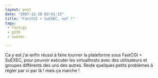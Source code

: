 ```yaml
---
layout: post
date: "2007-12-18 03:41:15"
title: "FastCGI + SuEXEC, ouf !"
tags:
 - fastcgi
 - g33k
 - suexec

---
```


Ca y est j'ai enfin réussi à faire tourner la plateforme sous FastCGI + SuEXEC, pour pouvoir exécuter les virtualhosts avec des utilisateurs et groupes différents des uns des autres.
Reste quelques petits problèmes à régler par ci par là ! mais ça marche !
